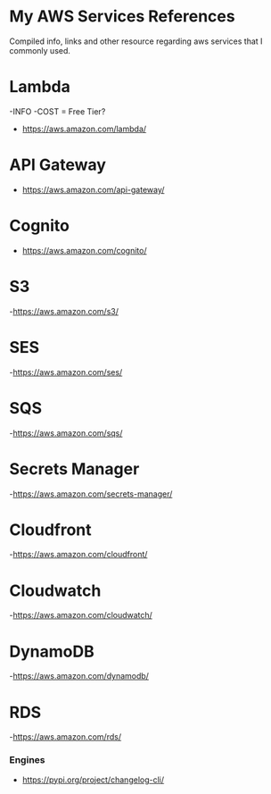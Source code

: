 # My AWS Services References
Compiled info, links and other resource regarding aws services that I commonly used.

# Lambda
-INFO
-COST = Free Tier?
- https://aws.amazon.com/lambda/

# API Gateway
- https://aws.amazon.com/api-gateway/

# Cognito
- https://aws.amazon.com/cognito/

# S3
-https://aws.amazon.com/s3/

# SES
-https://aws.amazon.com/ses/

# SQS
-https://aws.amazon.com/sqs/

# Secrets Manager
-https://aws.amazon.com/secrets-manager/

# Cloudfront
-https://aws.amazon.com/cloudfront/

# Cloudwatch
-https://aws.amazon.com/cloudwatch/

# DynamoDB
-https://aws.amazon.com/dynamodb/

# RDS
-https://aws.amazon.com/rds/
### Engines
- https://pypi.org/project/changelog-cli/
